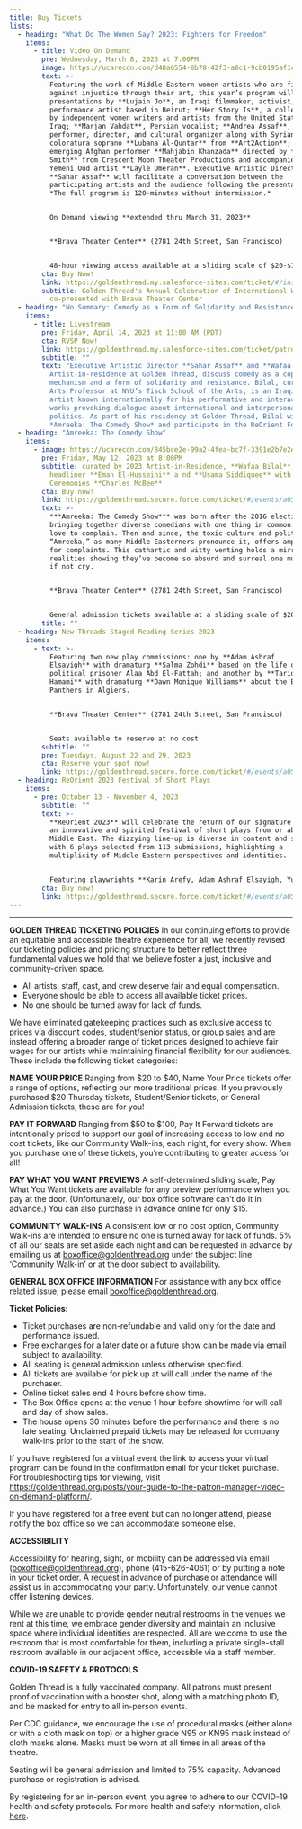```yaml
---
title: Buy Tickets
lists:
  - heading: "What Do The Women Say? 2023: Fighters for Freedom"
    items:
      - title: Video On Demand
        pre: Wednesday, March 8, 2023 at 7:00PM
        image: https://ucarecdn.com/d48a6554-8b78-42f3-a8c1-9cb0195af1ca/-/preview/
        text: >-
          Featuring the work of Middle Eastern women artists who are fighting
          against injustice through their art, this year’s program will include
          presentations by **Lujain Jo**, an Iraqi filmmaker, activist, and
          performance artist based in Beirut; **Her Story Is**, a collective led
          by independent women writers and artists from the United States and
          Iraq; **Marjan Vahdat**, Persian vocalist; **Andrea Assaf**, writer,
          performer, director, and cultural organizer along with Syrian
          coloratura soprano **Lubana Al-Quntar** from **Art2Action**; and
          emerging Afghan performer **Mahjabin Khanzada** directed by **Polina
          Smith** from Crescent Moon Theater Productions and accompanied by
          Yemeni Oud artist **Layle Omeran**. Executive Artistic Director
          **Sahar Assaf** will facilitate a conversation between the
          participating artists and the audience following the presentations.
          *The full program is 120-minutes without intermission.* 


          On Demand viewing **extended thru March 31, 2023**


          **Brava Theater Center** (2781 24th Street, San Francisco)


          48-hour viewing access available at a sliding scale of $20-$100. *One device access per viewing, rental period beginning when you press play.*
        cta: Buy Now!
        link: https://goldenthread.my.salesforce-sites.com/ticket/#/instances/a0F3Z00000yoGhXUAU
        subtitle: Golden Thread's Annual Celebration of International Women's Day,
          co-presented with Brava Theater Center
  - heading: "No Summary: Comedy as a Form of Solidarity and Resistance"
    items:
      - title: Livestream
        pre: Friday, April 14, 2023 at 11:00 AM (PDT)
        cta: RVSP Now!
        link: https://goldenthread.my.salesforce-sites.com/ticket/patronticket__publicticketapp#/instances/a0F3Z00000yoKSZUA2
        subtitle: ""
        text: "Executive Artistic Director **Sahar Assaf** and **Wafaa Bilal**, 2023
          Artist-in-residence at Golden Thread, discuss comedy as a coping
          mechanism and a form of solidarity and resistance. Bilal, currently an
          Arts Professor at NYU’s Tisch School of the Arts, is an Iraqi-born
          artist known internationally for his performative and interactive
          works provoking dialogue about international and interpersonal
          politics. As part of his residency at Golden Thread, Bilal will curate
          *Amreeka: The Comedy Show* and participate in the ReOrient Forum."
  - heading: "Amreeka: The Comedy Show"
    items:
      - image: https://ucarecdn.com/845bce2e-99a2-4fea-bc7f-3391e2b7e2e4/
        pre: Friday, May 12, 2023 at 8:00PM
        subtitle: curated by 2023 Artist-in-Residence, **Wafaa Bilal**, featuring
          headliner **Eman El-Husseini** a nd **Usama Siddiquee** with Master of
          Ceremonies **Charles McBee**
        cta: Buy now!
        link: https://goldenthread.secure.force.com/ticket/#/events/a0S3Z000006tebVUAQ
        text: >-
          ***Amreeka: The Comedy Show*** was born after the 2016 election,
          bringing together diverse comedians with one thing in common: they
          love to complain. Then and since, the toxic culture and politics in
          “Amreeka,” as many Middle Easterners pronounce it, offers ample fodder
          for complaints. This cathartic and witty venting holds a mirror up to
          realities showing they’ve become so absurd and surreal one must laugh,
          if not cry.


          **Brava Theater Center** (2781 24th Street, San Francisco)


          General admission tickets available at a sliding scale of $20-$100
        title: ""
  - heading: New Threads Staged Reading Series 2023
    items:
      - text: >-
          Featuring two new play commissions: one by **Adam Ashraf
          Elsayigh** with dramaturg **Salma Zohdi** based on the life of
          political prisoner Alaa Abd El-Fattah; and another by **Tariq
          Hamami** with dramaturg **Dawn Monique Williams** about the Black
          Panthers in Algiers.


          **Brava Theater Center** (2781 24th Street, San Francisco)


          S﻿eats available to reserve at no cost
        subtitle: ""
        pre: Tuesdays, August 22 and 29, 2023
        cta: Reserve your spot now!
        link: https://goldenthread.secure.force.com/ticket/#/events/a0S3Z000006tecJUAQ
  - heading: ReOrient 2023 Festival of Short Plays
    items:
      - pre: October 13 - November 4, 2023
        subtitle: ""
        text: >-
          **ReOrient 2023** will celebrate the return of our signature program,
          an innovative and spirited festival of short plays from or about the
          Middle East. The dizzying line-up is diverse in content and style,
          with 6 plays selected from 113 submissions, highlighting a
          multiplicity of Middle Eastern perspectives and identities.


          Featuring playwrights **Karin Arefy, Adam Ashraf Elsayigh, Yussef El Guindi, Arti Ishak, Hamed Sinno, and Judith Strang-Waldau**; Directors include **Sahar Assaf, Amal Bisharat, Susannah Martin, Adin Walker and Becca Wolf.**
        cta: Buy now!
        link: https://goldenthread.secure.force.com/ticket/#/events/a0S3Z000006tecYUAQ
---
```

- - -

**GOLDEN THREAD TICKETING POLICIES**
In our continuing efforts to provide an equitable and accessible theatre experience for all, we recently revised our ticketing policies and pricing structure to better reflect three fundamental values we hold that we believe foster a just, inclusive and community-driven space.

* All artists, staff, cast, and crew deserve fair and equal compensation.
* Everyone should be able to access all available ticket prices.
* No one should be turned away for lack of funds.

We have eliminated gatekeeping practices such as exclusive access to prices via discount codes, student/senior status, or group sales and are instead offering a broader range of ticket prices designed to achieve fair wages for our artists while maintaining financial flexibility for our audiences. These include the following ticket categories:

**NAME YOUR PRICE** 
Ranging from $20 to $40, Name Your Price tickets offer a range of options, reflecting our more traditional prices. If you previously purchased $20 Thursday tickets, Student/Senior tickets, or General Admission tickets, these are for you!

**PAY IT FORWARD** 
Ranging from $50 to $100, Pay It Forward tickets are intentionally priced to support our goal of increasing access to low and no cost tickets, like our Community Walk-ins, each night, for every show. When you purchase one of these tickets, you’re contributing to greater access for all!

**PAY WHAT YOU WANT PREVIEWS**
A self-determined sliding scale, Pay What You Want tickets are available for any preview performance when you pay at the door. (Unfortunately, our box office software can’t do it in advance.) You can also purchase in advance online for only $15.

**COMMUNITY WALK-INS**
A consistent low or no cost option, Community Walk-ins are intended to ensure no one is turned away for lack of funds. 5% of all our seats are set aside each night and can be requested in advance by emailing us at boxoffice@goldenthread.org under the subject line ‘Community Walk-in’ or at the door subject to availability. 

**GENERAL BOX OFFICE INFORMATION**
For assistance with any box office related issue, please email boxoffice@goldenthread.org.

**Ticket Policies:**

* Ticket purchases are non-refundable and valid only for the date and performance issued.
* Free exchanges for a later date or a future show can be made via email subject to availability.
* All seating is general admission unless otherwise specified.
* All tickets are available for pick up at will call under the name of the purchaser.
* Online ticket sales end 4 hours before show time.
* The Box Office opens at the venue 1 hour before showtime for will call and day of show sales. 
* The house opens 30 minutes before the performance and there is no late seating. Unclaimed prepaid tickets may be released for company walk-ins prior to the start of the show.

If you have registered for a virtual event the link to access your virtual program can be found in the confirmation email for your ticket purchase. For troubleshooting tips for viewing, visit https://goldenthread.org/posts/your-guide-to-the-patron-manager-video-on-demand-platform/.

If you have registered for a free event but can no longer attend, please notify the box office so we can accommodate someone else.

**ACCESSIBILITY**

Accessibility for hearing, sight, or mobility can be addressed via email (boxoffice@goldenthread.org), phone (415-626-4061) or by putting a note in your ticket order. A request in advance of purchase or attendance will assist us in accommodating your party. Unfortunately, our venue cannot offer listening devices.

While we are unable to provide gender neutral restrooms in the venues we rent at this time, we embrace gender diversity and maintain an inclusive space where individual identities are respected. All are welcome to use the restroom that is most comfortable for them, including a private single-stall restroom available in our adjacent office, accessible via a staff member.

**COVID-19 SAFETY & PROTOCOLS** 

Golden Thread is a fully vaccinated company. All patrons must present proof of vaccination with a booster shot, along with a matching photo ID, and be masked for entry to all in-person events.

Per CDC guidance, we encourage the use of procedural masks (either alone or with a cloth mask on top) or a higher grade N95 or KN95 mask instead of cloth masks alone. Masks must be worn at all times in all areas of the theatre.

Seating will be general admission and limited to 75% capacity. Advanced purchase or registration is advised.

By registering for an in-person event, you agree to adhere to our COVID-19 health and safety protocols. For more health and safety information, click [here](https://goldenthread.org/posts/health-safety-protocols/).